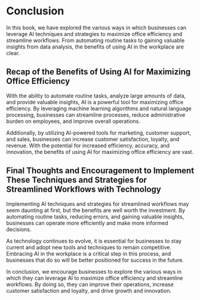 Conclusion
==========

In this book, we have explored the various ways in which businesses can leverage AI techniques and strategies to maximize office efficiency and streamline workflows. From automating routine tasks to gaining valuable insights from data analysis, the benefits of using AI in the workplace are clear.

Recap of the Benefits of Using AI for Maximizing Office Efficiency
------------------------------------------------------------------

With the ability to automate routine tasks, analyze large amounts of data, and provide valuable insights, AI is a powerful tool for maximizing office efficiency. By leveraging machine learning algorithms and natural language processing, businesses can streamline processes, reduce administrative burden on employees, and improve overall operations.

Additionally, by utilizing AI-powered tools for marketing, customer support, and sales, businesses can increase customer satisfaction, loyalty, and revenue. With the potential for increased efficiency, accuracy, and innovation, the benefits of using AI for maximizing office efficiency are vast.

Final Thoughts and Encouragement to Implement These Techniques and Strategies for Streamlined Workflows with Technology
-----------------------------------------------------------------------------------------------------------------------

Implementing AI techniques and strategies for streamlined workflows may seem daunting at first, but the benefits are well worth the investment. By automating routine tasks, reducing errors, and gaining valuable insights, businesses can operate more efficiently and make more informed decisions.

As technology continues to evolve, it is essential for businesses to stay current and adopt new tools and techniques to remain competitive. Embracing AI in the workplace is a critical step in this process, and businesses that do so will be better positioned for success in the future.

In conclusion, we encourage businesses to explore the various ways in which they can leverage AI to maximize office efficiency and streamline workflows. By doing so, they can improve their operations, increase customer satisfaction and loyalty, and drive growth and innovation.
